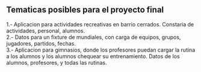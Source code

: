 ## Tematicas posibles para el proyecto final

1.- Aplicacion para actividades recreativas en barrio cerrados. Constaria de actividades, personal, alumnos.  
2.- Datos para un fixture de mundiales, con carga de equipos, grupos, jugadores, partidos, fechas.  
3.- Aplicacion para gimnasios, donde los profesores puedan cargar la rutina a los alumnos y los alumnos chequear su entrenamiento. Datos de los alumnos, profesores, y todas las rutinas.